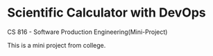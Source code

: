 # Scientific Calculator with DevOps
CS 816 - Software Production Engineering(Mini-Project)


This is a mini project from college.
